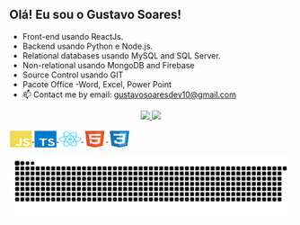 ## Olá! Eu sou o Gustavo Soares!

- Front-end usando ReactJs.
- Backend usando Python e Node.js.
- Relational databases usando MySQL and SQL Server.
- Non-relational usando MongoDB and Firebase
- Source Control usando GIT
- Pacote Office -Word, Excel, Power Point
- 📫 Contact me by email: gustavosoaresdev10@gmail.com

<div align="center">
  <a href="https://github.com/GustavoSoaresSousa">
  <img height="180em" src="https://github-readme-stats.vercel.app/api?username=GustavoSoaresSousa&show_icons=true&theme=dracula&include_all_commits=true&count_private=true"/>
  <img height="180em" src="https://github-readme-stats.vercel.app/api/top-langs/?username=GustavoSoaresSousa&layout=compact&langs_count=7&theme=dracula"/>
</div>
<div style="display: inline_block"><br>
  <img align="center" alt="Rafa-Js" height="30" width="40" src="https://raw.githubusercontent.com/devicons/devicon/master/icons/javascript/javascript-plain.svg">
  <img align="center" alt="Rafa-Ts" height="30" width="40" src="https://raw.githubusercontent.com/devicons/devicon/master/icons/typescript/typescript-plain.svg">
  <img align="center" alt="Rafa-React" height="30" width="40" src="https://raw.githubusercontent.com/devicons/devicon/master/icons/react/react-original.svg">
  <img align="center" alt="Rafa-HTML" height="30" width="40" src="https://raw.githubusercontent.com/devicons/devicon/master/icons/html5/html5-original.svg">
  <img align="center" alt="Rafa-CSS" height="30" width="40" src="https://raw.githubusercontent.com/devicons/devicon/master/icons/css3/css3-original.svg">
</div>
  
![Snake animation](https://github.com/GustavoSoaresSousa/GustavoSoaresSousa/blob/output/github-contribution-grid-snake.svg)
